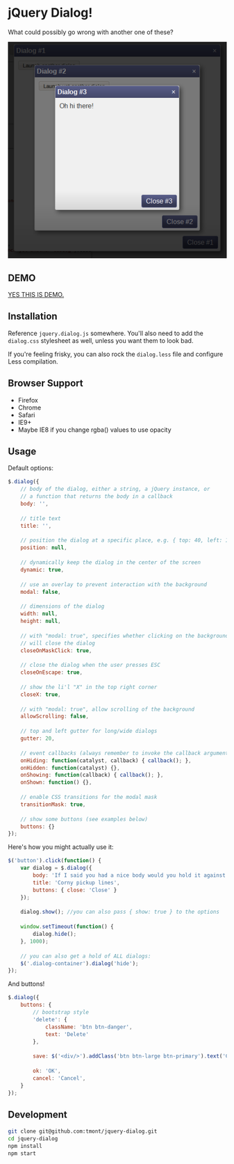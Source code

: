 # jQuery Dialog!
What could possibly go wrong with another one of these?

![Oh, the dialogs!](./docs/oh-my-thats-a-lot-of-dialogs.png)

## DEMO
[YES THIS IS DEMO.](http://tmont.github.io/jquery-dialog/)

## Installation
Reference `jquery.dialog.js` somewhere. You'll also need to add the
`dialog.css` stylesheet as well, unless you want them to look bad.

If you're feeling frisky, you can also rock the `dialog.less` file
and configure Less compilation.

## Browser Support
* Firefox
* Chrome
* Safari
* IE9+
* Maybe IE8 if you change rgba() values to use opacity

## Usage
Default options:

```javascript
$.dialog({
	// body of the dialog, either a string, a jQuery instance, or
	// a function that returns the body in a callback
	body: '',

	// title text
	title: '',

	// position the dialog at a specific place, e.g. { top: 40, left: 100 }
	position: null,

	// dynamically keep the dialog in the center of the screen
	dynamic: true,

	// use an overlay to prevent interaction with the background
    modal: false,

    // dimensions of the dialog
    width: null,
    height: null,

    // with "modal: true", specifies whether clicking on the background
    // will close the dialog
    closeOnMaskClick: true,

    // close the dialog when the user presses ESC
    closeOnEscape: true,

    // show the li'l "X" in the top right corner
    closeX: true,

    // with "modal: true", allow scrolling of the background
    allowScrolling: false,

    // top and left gutter for long/wide dialogs
    gutter: 20,

    // event callbacks (always remember to invoke the callback argument!)
    onHiding: function(catalyst, callback) { callback(); },
    onHidden: function(catalyst) {},
    onShowing: function(callback) { callback(); },
    onShown: function() {},

    // enable CSS transitions for the modal mask
    transitionMask: true,

    // show some buttons (see examples below)
    buttons: {}
});
```

Here's how you might actually use it:

```javascript
$('button').click(function() {
	var dialog = $.dialog({
		body: 'If I said you had a nice body would you hold it against me?',
		title: 'Corny pickup lines',
		buttons: { close: 'Close' }
	});

	dialog.show(); //you can also pass { show: true } to the options

	window.setTimeout(function() {
		dialog.hide();
	}, 1000);

	// you can also get a hold of ALL dialogs:
	$('.dialog-container').dialog('hide');
});
```

And buttons!

```javascript
$.dialog({
	buttons: {
		// bootstrap style
		'delete': {
			className: 'btn btn-danger',
			text: 'Delete'
		},

		save: $('<div/>').addClass('btn btn-large btn-primary').text('Click me!'),

		ok: 'OK',
		cancel: 'Cancel',
	}
});
```

## Development
```bash
git clone git@github.com:tmont/jquery-dialog.git
cd jquery-dialog
npm install
npm start
```